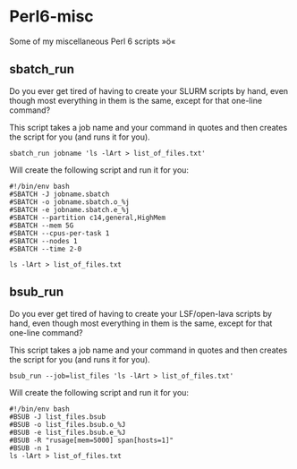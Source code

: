 # Perl6-misc
Some of my miscellaneous Perl 6 scripts »ö« 

## sbatch_run 

Do you ever get tired of having to create your SLURM scripts by hand, even though most everything in them is the same, except for that one-line command?

This script takes a job name and your command in quotes and then creates the script for you (and runs it for you).

    sbatch_run jobname 'ls -lArt > list_of_files.txt'

Will create the following script and run it for you:

    #!/bin/env bash
    #SBATCH -J jobname.sbatch
    #SBATCH -o jobname.sbatch.o_%j
    #SBATCH -e jobname.sbatch.e_%j
    #SBATCH --partition c14,general,HighMem
    #SBATCH --mem 5G
    #SBATCH --cpus-per-task 1
    #SBATCH --nodes 1
    #SBATCH --time 2-0

    ls -lArt > list_of_files.txt

## bsub_run 

Do you ever get tired of having to create your LSF/open-lava scripts by hand, even though most everything in them is the same, except for that one-line command?

This script takes a job name and your command in quotes and then creates the script for you (and runs it for you).

    bsub_run --job=list_files 'ls -lArt > list_of_files.txt'

Will create the following script and run it for you:

    #!/bin/env bash
    #BSUB -J list_files.bsub
    #BSUB -o list_files.bsub.o_%J
    #BSUB -e list_files.bsub.e_%J
    #BSUB -R "rusage[mem=5000] span[hosts=1]"
    #BSUB -n 1
    ls -lArt > list_of_files.txt
